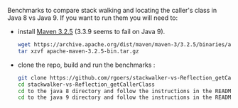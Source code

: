 Benchmarks to compare stack walking and locating the caller's class in Java 8 vs Java 9.
If you want to run them you will need to:

* install [Maven 3.2.5](https://archive.apache.org/dist/maven/maven-3/3.2.5/binaries/) (3.3.9 seems to fail on Java 9).

  ```bash
  wget https://archive.apache.org/dist/maven/maven-3/3.2.5/binaries/apache-maven-3.2.5-bin.tar.gz
  tar xzvf apache-maven-3.2.5-bin.tar.gz
  ```

* clone the repo, build and run the benchmarks :

  ```bash
  git clone https://github.com/rgoers/stackwalker-vs-Reflection_getCallerClass
  cd stackwalker-vs-Reflection_getCallerClass
  cd to the java 8 directory and follow the instructions in the README there.
  cd to the java 9 directory and follow the instructions in the README there.
  ```

